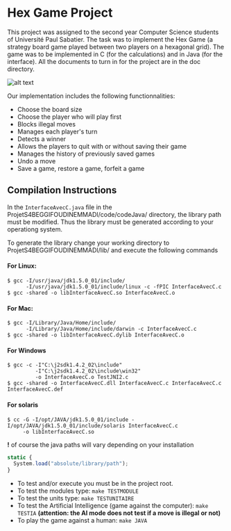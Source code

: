 Hex Game Project
================

This project was assigned to the second year Computer Science students of Université Paul Sabatier. The task was to implement the Hex Game (a strategy board game played between two players on a hexagonal grid). The game was to be implemented in C (for the calculations) and in Java (for the interface). All the documents to turn in for the project are in the doc directory.

![alt text](https://upload.wikimedia.org/wikipedia/commons/3/38/Hex-board-11x11-%282%29.jpg "Red and Blue Hex Game")

Our implementation includes the following functionnalities:
* Choose the board size
* Choose the player who will play first
* Blocks illegal moves
* Manages each player's turn
* Detects a winner
* Allows the players to quit with or without saving their game
* Manages the history of previously saved games
* Undo a move
* Save a game, restore a game, forfeit a game

Compilation Instructions
------------------------
In the `InterfaceAvecC.java` file in the ProjetS4BEGGIFOUDINEMMADI/code/codeJava/ directory, the library path must be modified. Thus the library must be generated according to your operationg system.

To generate the library change your working directory to ProjetS4BEGGIFOUDINEMMADI/lib/ and execute the following commands

#### For Linux:
```
$ gcc -I/usr/java/jdk1.5.0_01/include/
      -I/usr/java/jdk1.5.0_01/include/linux -c -fPIC InterfaceAvecC.c
$ gcc -shared -o libInterfaceAvecC.so InterfaceAvecC.o
```

#### For Mac:
```
$ gcc -I/Library/Java/Home/include/
      -I/Library/Java/Home/include/darwin -c InterfaceAvecC.c
$ gcc -shared -o libInterfaceAvecC.dylib InterfaceAvecC.o
```

#### For Windows
```
$ gcc -c -I"C:\j2sdk1.4.2_02\include"
         -I"C:\j2sdk1.4.2_02\include\win32"
         -o InterfaceAvecC.o TestJNI2.c
$ gcc -shared -o InterfaceAvecC.dll InterfaceAvecC.c InterfaceAvecC.c InterfaceAvecC.def
```

#### For solaris
```
$ cc -G -I/opt/JAVA/jdk1.5.0_01/include -I/opt/JAVA/jdk1.5.0_01/include/solaris InterfaceAvecC.c
     -o libInterfaceAvecC.so
```
     
__!__ of course the java paths will vary depending on your installation

```javascript
static {
  System.load("absolute/library/path");
}
```

* To test and/or execute you must be in the project root.
* To test the modules type: `make TESTMODULE`
* To test the units type: `make TESTUNITAIRE`
* To test the Artificial Intelligence (game against the computer): `make TESTIA`
__(attention: the AI mode does not test if a move is illegal or not)__
* To play the game against a human: `make JAVA`
